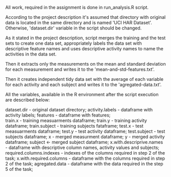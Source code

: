 All work, required in the assignment is done in run_analysis.R script.

According to the project description it's assumed that directory with original data is located in the same directory and is named 'UCI HAR Dataset'. Otherwise, 'dataset.dir' variable in the script should be changed.

As it stated in the project description, script merges the training and the test sets to create one data set, appropriately labels the data set with descriptive feature names and uses descriptive activity names to name the activities in the data set.

Then it extracts only the measurements on the mean and standard deviation for each measurement and writes it to the 'mean-and-std-features.txt'.

Then it creates independent tidy data set with the average of each variable for each activity and each subject and writes it to the 'agregated-data.txt'.
 
All the variables, available in the R environment after the script execution are described below:

dataset.dir - original dataset directory;
activity.labels - dataframe with activity labels;
features - dataframe with features;  
train.x - training measuarments dataframe; 
train.y - training activity dataframe;
train.subject - training subjects fataframe;
test.x - test measuarments dataframe; 
test.y - test activity dataframe;
test.subject - test subjects dataframe;
x - merged measurment dataframe;
y - merged activity dataframe;
subject <- merged subject dataframe;
x.with.descriprive.names - dataframe with descriptive column names, activity values and subjects;
required.columns.indexes - indexes of the columns required in step 2 of the task;
x.with.required.columns - dataframe with the columns required in step 2 of the task;
agregated.data - dataframe with the data required in the step 5 of the task;